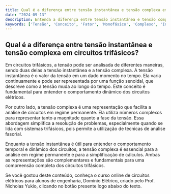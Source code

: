 ```yaml
---
title: Qual é a diferença entre tensão instantânea e tensão complexa em circuitos trifásicos?
date: "2024-09-13"
description: Entenda a diferença entre tensão instantânea e tensão complexa em circuitos trifásicos.
keywords: ['Tensão', 'Conceito', 'Fator', 'Monofásico', 'Complexo', 'Instantânea', 'Iniciais']
---
```


## Qual é a diferença entre tensão instantânea e tensão complexa em circuitos trifásicos?

Em circuitos trifásicos, a tensão pode ser analisada de diferentes maneiras, sendo duas delas a tensão instantânea e a tensão complexa. A tensão instantânea é o valor da tensão em um dado momento no tempo. Ela varia continuamente e pode ser representada por uma função senoidal, que descreve como a tensão muda ao longo do tempo. Este conceito é fundamental para entender o comportamento dinâmico dos circuitos elétricos.

Por outro lado, a tensão complexa é uma representação que facilita a análise de circuitos em regime permanente. Ela utiliza números complexos para representar tanto a magnitude quanto a fase da tensão. Essa abordagem simplifica a resolução de problemas, especialmente quando se lida com sistemas trifásicos, pois permite a utilização de técnicas de análise fasorial.

Enquanto a tensão instantânea é útil para entender o comportamento temporal e dinâmico dos circuitos, a tensão complexa é essencial para a análise em regime permanente e para a simplificação de cálculos. Ambas as representações são complementares e fundamentais para uma compreensão completa dos circuitos trifásicos.

Se você gostou deste conteúdo, conheça o curso online de circuitos elétricos para alunos de engenharia, Domínio Elétrico, criado pelo Prof. Nicholas Yukio, clicando no botão presente logo abaixo do texto.